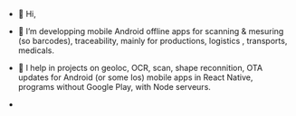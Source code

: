 - 👋 Hi,
- 👀 I’m developping mobile Android offline apps for scanning & mesuring (so barcodes), traceability, mainly for productions, logistics , transports, medicals.

- 💞️ I help in projects on geoloc, OCR, scan, shape reconnition, OTA updates for Android (or some Ios) mobile apps in React Native, programs without Google Play, with Node serveurs.
-
<!---
Productivix is a ✨ special ✨ repository because its `README.md` (this file) appears on your GitHub profile.
You can click the Preview link to take a look at your changes.
--->
